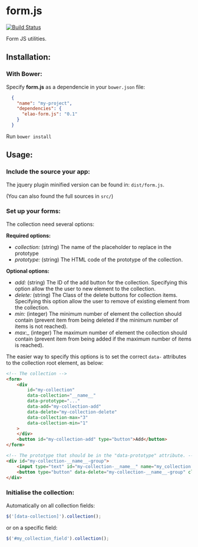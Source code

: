 form.js
=======

[![Build Status](http://api.travis-ci.org/Elao/form.js.png)](http://travis-ci.org/Elao/form.js)

Form JS utilities.

## Installation:

### With Bower:

Specify __form.js__ as a dependencie in your `bower.json` file:

```json
  {
    "name": "my-project",
    "dependencies": {
      "elao-form.js": "0.1"
    }
  }
```

Run `bower install`

## Usage:

### Include the source your app:

The jquery plugin minified version can be found in: `dist/form.js`.

(You can also found the full sources in `src/`)

### Set up your forms:

The collection need several options:

__Required options:__

* _collection:_ (string) The name of the placeholder to replace in the prototype
* _prototype:_ (string) The HTML code of the prototype of the collection.

__Optional options:__

* _add:_ (string) The ID of the add button for the collection. Specifying this option allow the the user to new element to the collection.
* _delete:_ (string) The Class of the delete buttons for collection items. Specifying this option allow the user to remove of existing element from the collection.
* _min:_ (integer) The minimum number of element the collection should contain (prevent item from being deleted if the minimum number of items is not reached).
* _max_:_ (integer) The maximum number of element the collection should contain (prevent item from being added if the  maximum number of items is reached).

The easier way to specify this options is to set the correct `data-` attributes to the collection root element, as below:

```html
<!-- The collection -->
<form>
    <div
        id="my-collection"
        data-collection="__name__"
        data-prototype="..."
        data-add="my-collection-add"
        data-delete="my-collection-delete"
        data-collection-max="3"
        data-collection-min="1"
    >
    </div>
    <button id="my-collection-add" type="button">Add</button>
</form>
```

```html
<!-- The prototype that should be in the "data-prototype" attribute. -->
<div id="my-collection-__name__-group">
    <input type="text" id="my-collection-__name__" name="my_collection[__name__]"/>
    <button type="button" data-delete="my-collection-__name__-group" class="my-collection-delete">X</button>
</div>
```

### Initialise the collection:

Automatically on all collection fields:

```javascript
$('[data-collection]').collection();
```

or on a specific field:

```javascript
$('#my_collection_field').collection();
```

